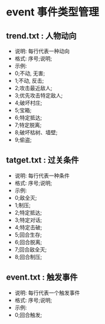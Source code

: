 # event 事件类型管理

## trend.txt : 人物动向

* 说明: 每行代表一种动向
* 格式: 序号;说明;
* 示例:
* 0;不动, 无害;
* 1;不动, 反击;
* 2;攻击最近敌人;
* 3;优先攻击特定敌人;
* 4;破坏村庄;
* 5;宝箱;
* 6;特定抵达;
* 7;特定脱离;
* 8;破坏枯树、墙壁;
* 9;偷盗;

## tatget.txt : 过关条件

* 说明: 每行代表一种条件
* 格式: 序号;说明;
* 示例:
* 0;敌全灭;
* 1;制压;
* 2;特定抵达;
* 3;特定对话;
* 4;特定击破;
* 5;回合生存;
* 6;回合脱离;
* 7;回合敌全灭;
* 8;回合制压;

## event.txt : 触发事件

* 说明: 每行代表一个触发事件
* 格式: 序号;说明;
* 示例:
* 0;回合触发;



